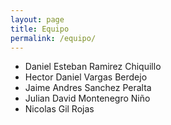 ```yaml
---
layout: page
title: Equipo
permalink: /equipo/
---
```


- Daniel Esteban Ramirez Chiquillo
- Hector Daniel Vargas Berdejo
- Jaime Andres Sanchez Peralta
- Julian David Montenegro Niño
- Nicolas Gil Rojas
